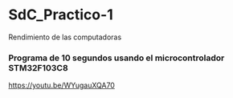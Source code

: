 # SdC_Practico-1
Rendimiento de las computadoras

### Programa de 10 segundos usando el microcontrolador STM32F103C8
https://youtu.be/WYugauXQA70
